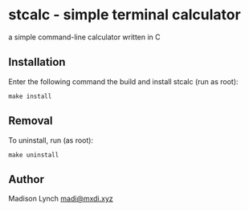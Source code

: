 stcalc - simple terminal calculator
===================================
a simple command-line calculator written in C

Installation
------------
Enter the following command the build and install stcalc (run as root):

	make install

Removal
-------
To uninstall, run (as root):

	make uninstall

Author
------
Madison Lynch <madi@mxdi.xyz>